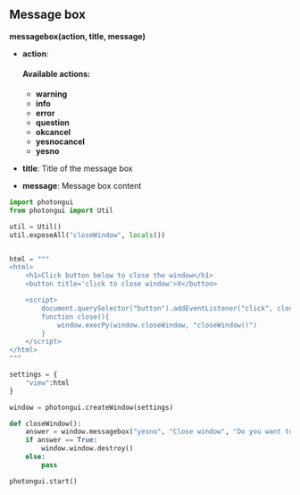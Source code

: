 ## Message box

**messagebox(action, title, message)**

- **action**:
  #### Available actions:
  - **warning**
  - **info**
  - **error**
  - **question**
  - **okcancel**
  - **yesnocancel**
  - **yesno**

- **title**: Title of the message box

- **message**: Message box content

```python
import photongui
from photongui import Util

util = Util()
util.exposeAll("closeWindow", locals())


html = """
<html>
    <h1>Click button below to close the window</h1>
    <button title='click to close window'>X</button>

    <script>
        document.querySelector("button").addEventListener("click", close);
        function close(){
            window.execPy(window.closeWindow, "closeWindow()")
        }
    </script>
</html>
"""

settings = {
    "view":html
}

window = photongui.createWindow(settings)

def closeWindow():
    answer = window.messagebox("yesno", "Close window", "Do you want to close the window?") 
    if answer == True:
        window.window.destroy()
    else:
        pass

photongui.start()
```